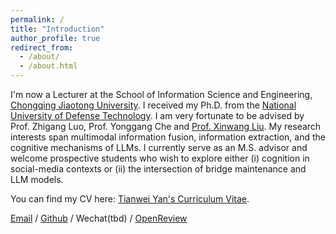 ```yaml
---
permalink: /
title: "Introduction"
author_profile: true
redirect_from: 
  - /about/
  - /about.html
---
```

I'm now a Lecturer at the School of Information Science and Engineering, [Chongqing Jiaotong University](https://www.cqjtu.edu.cn/). I received my Ph.D. from the [National University of Defense Technology](https://www.nudt.edu.cn/). I am very fortunate to be advised by Prof. Zhigang Luo, Prof. Yonggang Che and [Prof. Xinwang Liu](https://xinwangliu.github.io/). My research interests span multimodal information fusion, information extraction, and the cognitive mechanisms of LLMs. I currently serve as an M.S. advisor and welcome prospective students who wish to explore either (i) cognition in social-media contexts or (ii) the intersection of bridge maintenance and LLM models.

You can find my CV here: [Tianwei Yan's Curriculum Vitae](../assets/Curriculum_Vitae.pdf).

[Email](augusyan@cqjtu.edu.cn) / [Github](https://github.com/augusyan) / Wechat(tbd) / [OpenReview](https://openreview.net/profile?id=%7ETianwei_Yan1)

